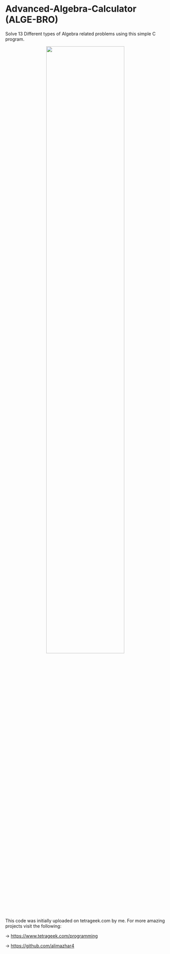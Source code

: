 # Advanced-Algebra-Calculator (ALGE-BRO)
Solve 13 Different types of Algebra related problems using this simple C program.

<p align="center"><img src="https://user-images.githubusercontent.com/59063759/228304132-5c889786-9774-4a65-a2bc-75f490b6dc6b.jpg" width=70%/></p>

This code was initially uploaded on tetrageek.com by me.
For more amazing projects visit the following:

->   https://www.tetrageek.com/programming

->   https://github.com/alimazhar4
